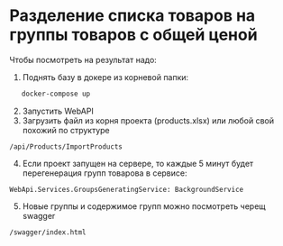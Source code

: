# Разделение списка товаров на группы товаров с общей ценой

Чтобы посмотреть на результат надо:
1) Поднять базу в докере из корневой папки:
```sh
   docker-compose up
```
2) Запустить WebAPI
3) Загрузить файл из корня проекта (products.xlsx) или любой свой похожий по структуре
```
/api/Products/ImportProducts
```
4) Если проект запущен на сервере, то каждые 5 минут будет перегенерация групп товарова в сервисе:
```
WebApi.Services.GroupsGeneratingService: BackgroundService
```

5) Новые группы и содержимое групп можно посмотреть черещ swagger
```
/swagger/index.html
```
